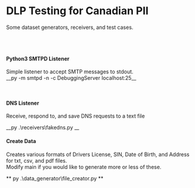 # DLP Testing for Canadian PII
<p>Some dataset generators, receivers, and test cases.</p>
<br>
<br>

#### Python3 SMTPD Listener

<p>Simple listener to accept SMTP messages to stdout.<br>
__py -m smtpd -n -c DebuggingServer localhost:25__</p>
<br>

#### DNS Listener

<p>Receive, respond to, and save DNS requests to a text file</p>
__py .\receivers\fakedns.py <optional_port_number>__
<br>

#### Create Data

<p>Creates various formats of Drivers License, SIN, Date of Birth, and Address for txt, csv, and pdf files.<br>
Modify main if you would like to generate more or less of these.</p>
** py .\data_generator\file_creator.py **
<br>